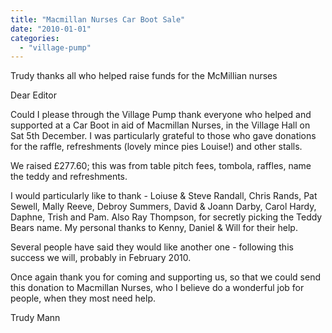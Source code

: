 ```yaml
---
title: "Macmillan Nurses Car Boot Sale"
date: "2010-01-01"
categories: 
  - "village-pump"
---
```


Trudy thanks all who helped raise funds for the McMillian nurses

Dear Editor

Could I please through the Village Pump thank everyone who helped and supported at a Car Boot in aid of Macmillan Nurses, in the Village Hall on Sat 5th December. I was particularly grateful to those who gave donations for the raffle, refreshments (lovely mince pies Louise!) and other stalls.

We raised £277.60; this was from table pitch fees, tombola, raffles, name the teddy and refreshments.

I would particularly like to thank - Loiuse & Steve Randall, Chris Rands, Pat Sewell, Mally Reeve, Debroy Summers, David & Joann Darby, Carol Hardy, Daphne, Trish and Pam. Also Ray Thompson, for secretly picking the Teddy Bears name. My personal thanks to Kenny, Daniel & Will for their help.

Several people have said they would like another one - following this success we will, probably in February 2010.

Once again thank you for coming and supporting us, so that we could send this donation to Macmillan Nurses, who I believe do a wonderful job for people, when they most need help.

Trudy Mann
